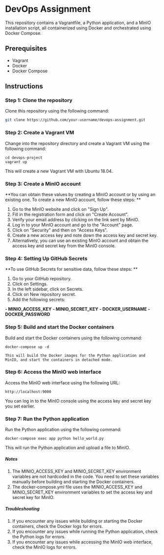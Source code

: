 # DevOps Assignment

This repository contains a Vagrantfile, a Python application, and a MinIO installation script, all containerized using Docker and orchestrated using Docker Compose.

## Prerequisites

* Vagrant
* Docker
* Docker Compose

## Instructions

### Step 1: Clone the repository

Clone this repository using the following command:

```bash
git clone https://github.com/your-username/devops-assignment.git

```
###  Step 2: Create a Vagrant VM

Change into the repository directory and create a Vagrant VM using the following command:

    cd devops-project
    vagrant up

This will create a new Vagrant VM with Ubuntu 18.04.

### Step 3: Create a MinIO account

**You can obtain these values by creating a MinIO account or by using an existing one. To create a new MinIO account, follow these steps:
**
1. Go to the MinIO website and click on "Sign Up".
2. Fill in the registration form and click on "Create Account".
3. Verify your email address by clicking on the link sent by MinIO.
4. Log in to your MinIO account and go to the "Account" page.
5. Click on "Security" and then on "Access Keys".
6. Create a new access key and note down the access key and secret key.
7. Alternatively, you can use an existing MinIO account and obtain the access key and secret key from the MinIO console.

### Step 4: Setting Up GitHub Secrets

**To use GitHub Secrets for sensitive data, follow these steps:
**

1. Go to your GitHub repository.
2. Click on Settings.
3. In the left sidebar, click on Secrets.
4. Click on New repository secret.
5. Add the following secrets:


**- MINIO_ACCESS_KEY**
**- MINIO_SECRET_KEY**
**- DOCKER_USERNAME**
**- DOCKER_PASSWORD**


### Step 5: Build and start the Docker containers

Build and start the Docker containers using the following command:

    docker-compose up -d
	
	This will build the Docker images for the Python application and MinIO, and start the containers in detached mode.

### Step 6: Access the MinIO web interface

Access the MinIO web interface using the following URL:

    http://localhost:9000

You can log in to the MinIO console using the access key and secret key you set earlier.

### Step 7: Run the Python application

Run the Python application using the following command:

    docker-compose exec app python hello_world.py
    
This will run the Python application and upload a file to MinIO.

##### Notes

1. The MINIO_ACCESS_KEY and MINIO_SECRET_KEY environment variables are not hardcoded in the code. You need to set these variables manually before building and starting the Docker containers.
2. The docker-compose.yml file uses the MINIO_ACCESS_KEY and MINIO_SECRET_KEY environment variables to set the access key and secret key for MinIO.

##### Troubleshooting

1. If you encounter any issues while building or starting the Docker containers, check the Docker logs for errors.
2. If you encounter any issues while running the Python application, check the Python logs for errors.
3. If you encounter any issues while accessing the MinIO web interface, check the MinIO logs for errors.


